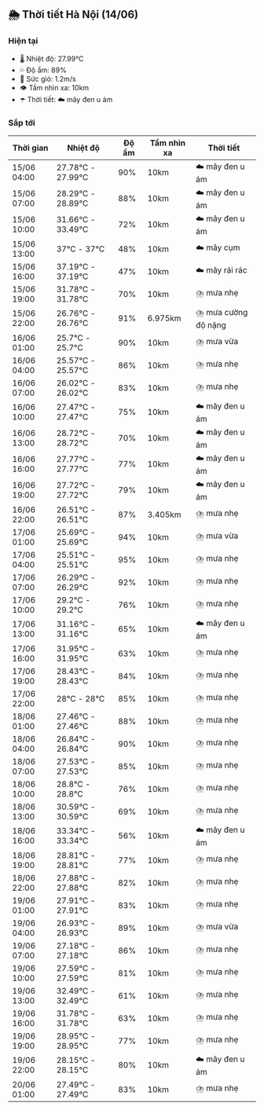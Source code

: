## 🌦️ Thời tiết Hà Nội (14/06)

### Hiện tại

- 🌡️ Nhiệt độ: 27.99℃
- 💦 Độ ẩm: 89%
- 💨 Sức gió: 1.2m/s
- 👁️ Tầm nhìn xa: 10km
- ☂️ Thời tiết: ☁️ mây đen u ám

### Sắp tới

| Thời gian | Nhiệt độ | Độ ẩm | Tầm nhìn xa | Thời tiết |
| --- | --- | --- | --- | --- |
| 15/06 04:00 | 27.78℃ - 27.99℃ | 90% | 10km | ☁️ mây đen u ám |
| 15/06 07:00 | 28.29℃ - 28.89℃ | 88% | 10km | ☁️ mây đen u ám |
| 15/06 10:00 | 31.66℃ - 33.49℃ | 72% | 10km | ☁️ mây đen u ám |
| 15/06 13:00 | 37℃ - 37℃ | 48% | 10km | ☁️ mây cụm |
| 15/06 16:00 | 37.19℃ - 37.19℃ | 47% | 10km | ☁️ mây rải rác |
| 15/06 19:00 | 31.78℃ - 31.78℃ | 70% | 10km | ⛈️ mưa nhẹ |
| 15/06 22:00 | 26.76℃ - 26.76℃ | 91% | 6.975km | ⛈️ mưa cường độ nặng |
| 16/06 01:00 | 25.7℃ - 25.7℃ | 90% | 10km | ⛈️ mưa vừa |
| 16/06 04:00 | 25.57℃ - 25.57℃ | 86% | 10km | ⛈️ mưa nhẹ |
| 16/06 07:00 | 26.02℃ - 26.02℃ | 83% | 10km | ⛈️ mưa nhẹ |
| 16/06 10:00 | 27.47℃ - 27.47℃ | 75% | 10km | ☁️ mây đen u ám |
| 16/06 13:00 | 28.72℃ - 28.72℃ | 70% | 10km | ☁️ mây đen u ám |
| 16/06 16:00 | 27.77℃ - 27.77℃ | 77% | 10km | ☁️ mây đen u ám |
| 16/06 19:00 | 27.72℃ - 27.72℃ | 79% | 10km | ☁️ mây đen u ám |
| 16/06 22:00 | 26.51℃ - 26.51℃ | 87% | 3.405km | ⛈️ mưa nhẹ |
| 17/06 01:00 | 25.69℃ - 25.69℃ | 94% | 10km | ⛈️ mưa vừa |
| 17/06 04:00 | 25.51℃ - 25.51℃ | 95% | 10km | ⛈️ mưa nhẹ |
| 17/06 07:00 | 26.29℃ - 26.29℃ | 92% | 10km | ⛈️ mưa nhẹ |
| 17/06 10:00 | 29.2℃ - 29.2℃ | 76% | 10km | ⛈️ mưa nhẹ |
| 17/06 13:00 | 31.16℃ - 31.16℃ | 65% | 10km | ☁️ mây đen u ám |
| 17/06 16:00 | 31.95℃ - 31.95℃ | 63% | 10km | ⛈️ mưa nhẹ |
| 17/06 19:00 | 28.43℃ - 28.43℃ | 84% | 10km | ⛈️ mưa nhẹ |
| 17/06 22:00 | 28℃ - 28℃ | 85% | 10km | ⛈️ mưa nhẹ |
| 18/06 01:00 | 27.46℃ - 27.46℃ | 88% | 10km | ⛈️ mưa nhẹ |
| 18/06 04:00 | 26.84℃ - 26.84℃ | 90% | 10km | ⛈️ mưa nhẹ |
| 18/06 07:00 | 27.53℃ - 27.53℃ | 85% | 10km | ⛈️ mưa nhẹ |
| 18/06 10:00 | 28.8℃ - 28.8℃ | 76% | 10km | ⛈️ mưa nhẹ |
| 18/06 13:00 | 30.59℃ - 30.59℃ | 69% | 10km | ⛈️ mưa nhẹ |
| 18/06 16:00 | 33.34℃ - 33.34℃ | 56% | 10km | ☁️ mây đen u ám |
| 18/06 19:00 | 28.81℃ - 28.81℃ | 77% | 10km | ⛈️ mưa nhẹ |
| 18/06 22:00 | 27.88℃ - 27.88℃ | 82% | 10km | ⛈️ mưa nhẹ |
| 19/06 01:00 | 27.91℃ - 27.91℃ | 83% | 10km | ⛈️ mưa nhẹ |
| 19/06 04:00 | 26.93℃ - 26.93℃ | 89% | 10km | ⛈️ mưa vừa |
| 19/06 07:00 | 27.18℃ - 27.18℃ | 86% | 10km | ⛈️ mưa nhẹ |
| 19/06 10:00 | 27.59℃ - 27.59℃ | 81% | 10km | ⛈️ mưa nhẹ |
| 19/06 13:00 | 32.49℃ - 32.49℃ | 61% | 10km | ⛈️ mưa nhẹ |
| 19/06 16:00 | 31.78℃ - 31.78℃ | 63% | 10km | ⛈️ mưa nhẹ |
| 19/06 19:00 | 28.95℃ - 28.95℃ | 77% | 10km | ⛈️ mưa nhẹ |
| 19/06 22:00 | 28.15℃ - 28.15℃ | 80% | 10km | ☁️ mây đen u ám |
| 20/06 01:00 | 27.49℃ - 27.49℃ | 83% | 10km | ⛈️ mưa nhẹ |
